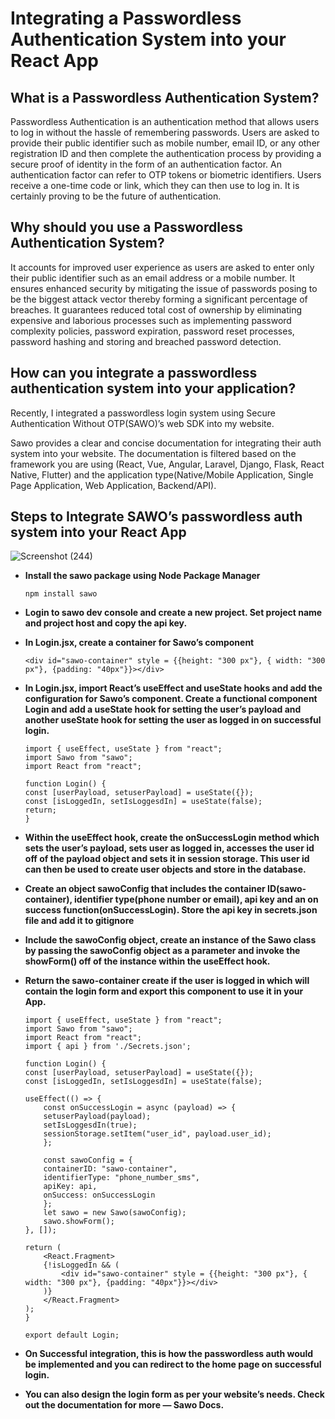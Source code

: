 # Integrating a Passwordless Authentication System into your React App

## What is a Passwordless Authentication System?
Passwordless Authentication is an authentication method that allows users to log in without the hassle of remembering passwords. Users are asked to provide their public identifier such as mobile number, email ID, or any other registration ID and then complete the authentication process by providing a secure proof of identity in the form of an authentication factor. An authentication factor can refer to OTP tokens or biometric identifiers. Users receive a one-time code or link, which they can then use to log in. It is certainly proving to be the future of authentication.

## Why should you use a Passwordless Authentication System?
It accounts for improved user experience as users are asked to enter only their public identifier such as an email address or a mobile number.
It ensures enhanced security by mitigating the issue of passwords posing to be the biggest attack vector thereby forming a significant percentage of breaches.
It guarantees reduced total cost of ownership by eliminating expensive and laborious processes such as implementing password complexity policies, password expiration, password reset processes, password hashing and storing and breached password detection.

## How can you integrate a passwordless authentication system into your application?
Recently, I integrated a passwordless login system using Secure Authentication Without OTP(SAWO)’s web SDK into my website.

Sawo provides a clear and concise documentation for integrating their auth system into your website. The documentation is filtered based on the framework you are using (React, Vue, Angular, Laravel, Django, Flask, React Native, Flutter) and the application type(Native/Mobile Application, Single Page Application, Web Application, Backend/API).

## Steps to Integrate SAWO’s passwordless auth system into your React App
![Screenshot (244)](https://user-images.githubusercontent.com/60143745/121352667-b7012300-c94a-11eb-87d1-ed2ca29ca362.png)

- **Install the sawo package using Node Package Manager**

    `npm install sawo`
- **Login to sawo dev console and create a new project. Set project name and project host and copy the api key.**
    
- **In Login.jsx, create a container for Sawo’s component**
    ```
    <div id="sawo-container" style = {{height: "300 px"}, { width: "300 px"}, {padding: "40px"}}></div>
    ```

- **In Login.jsx, import React’s useEffect and useState hooks and add the configuration for Sawo’s component. Create a functional component Login and add a useState hook for setting the user’s payload and another useState hook for setting the user as logged in on successful login.**

    ```
    import { useEffect, useState } from "react";
    import Sawo from "sawo";
    import React from "react";

    function Login() {
    const [userPayload, setuserPayload] = useState({});
    const [isLoggedIn, setIsLoggesdIn] = useState(false);
    return;
    }
    ```

- **Within the useEffect hook, create the onSuccessLogin method which sets the user’s payload, sets user as logged in, accesses the user id off of the payload object and sets it in session storage. This user id can then be used to create user objects and store in the database.**

- **Create an object sawoConfig that includes the container ID(sawo-container), identifier type(phone number or email), api key and an on success function(onSuccessLogin). Store the api key in secrets.json file and add it to gitignore**

- **Include the sawoConfig object, create an instance of the Sawo class by passing the sawoConfig object as a parameter and invoke the showForm() off of the instance within the useEffect hook.**

- **Return the sawo-container create if the user is logged in which will contain the login form and export this component to use it in your App.**

    ```
    import { useEffect, useState } from "react";
    import Sawo from "sawo";
    import React from "react";
    import { api } from './Secrets.json';

    function Login() {
    const [userPayload, setuserPayload] = useState({});
    const [isLoggedIn, setIsLoggesdIn] = useState(false);

    useEffect(() => {
        const onSuccessLogin = async (payload) => {
        setuserPayload(payload);
        setIsLoggesdIn(true);
        sessionStorage.setItem("user_id", payload.user_id);
        };

        const sawoConfig = {
        containerID: "sawo-container",
        identifierType: "phone_number_sms",
        apiKey: api,
        onSuccess: onSuccessLogin
        };
        let sawo = new Sawo(sawoConfig);
        sawo.showForm();
    }, []);

    return (
        <React.Fragment>
        {!isLoggedIn && (
            <div id="sawo-container" style = {{height: "300 px"}, { width: "300 px"}, {padding: "40px"}}></div>
        )}
        </React.Fragment>
    );
    }

    export default Login;
    ```
- **On Successful integration, this is how the passwordless auth would be implemented and you can redirect to the home page on successful login.**

- **You can also design the login form as per your website’s needs. Check out the documentation for more — Sawo Docs.**







